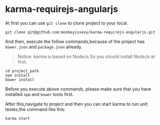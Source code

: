 # karma-requirejs-angularjs

At first you can use `git clone` to clone project to your local.

```
git clone git@github.com:monkeyissexy/karma-requirejs-angularjs.git
```

And then, execute the follow commands,because of the project has `bower.json` and `package.json` already.

> Notice. karma is based on NodeJs.So you should install NodeJs at first.

```
cd project_path
npm install
bower install
```

Before you execute above commands, please make sure that you have installed `npm` and `bower` tools first.


After this,navigate to project and then you can start karma to run unit testes,the command like this:

```
karma start 
```
